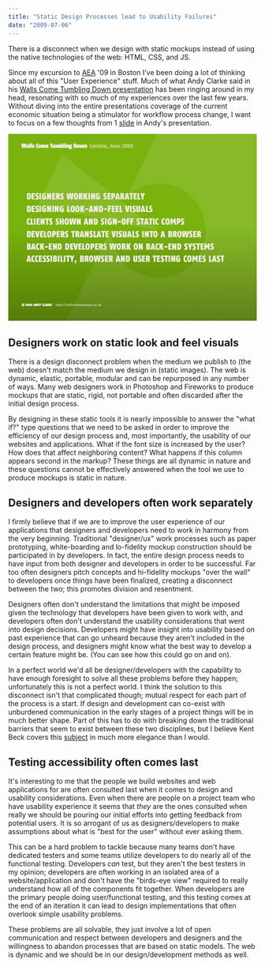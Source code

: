 ```yaml
---
title: "Static Design Processes lead to Usability Failures"
date: "2009-07-06"
---
```


<aside class="tldr">
There is a disconnect when we design with static mockups instead of using the native technologies of the web: HTML, CSS, and JS.
</aside>

Since my excursion to [AEA](https://www.aneventapart.com) '09 in Boston I've been doing a lot of thinking about all of this "User Experience" stuff. Much of what Andy Clarke said in his [Walls Come Tumbling Down presentation](https://www.forabeautifulweb.com/blog/about/walls_come_tumbling_down_presentation_slides_and_transcript/) has been ringing around in my head, resonating with so much of my experiences over the last few years. Without diving into the entire presentations coverage of the current economic situation being a stimulator for workflow process change, I want to focus on a few thoughts from 1 [slide](https://www.stuffandnonsense.co.uk/content/img/2009-06-26-020.jpg) in Andy's presentation.

![A slide from Andy Clarkes presentation "Walls come tumbling down"](/img/static-design-processes/andy-clarke-aea-2009-slide.jpeg)

## Designers work on static look and feel visuals

There is a design disconnect problem when the medium we publish to (the web) doesn't match the medium we design in (static images). The web is dynamic, elastic, portable, modular and can be repurposed in any number of ways. Many web designers work in Photoshop and Fireworks to produce mockups that are static, rigid, not portable and often discarded after the initial design process.

By designing in these static tools it is nearly impossible to answer the "what if?" type questions that we need to be asked in order to improve the efficiency of our design process and, most importantly, the usability of our websites and applications. What if the font size is increased by the user? How does that affect neighboring content? What happens if this column appears second in the markup? These things are all dynamic in nature and these questions cannot be effectively answered when the tool we use to produce mockups is static in nature.

## Designers and developers often work separately

I firmly believe that if we are to improve the user experience of our applications that designers and developers need to work in harmony from the very beginning. Traditional "designer/ux" work processes such as paper prototyping, white-boarding and lo-fidelity mockup construction should be participated in by developers. In fact, the entire design process needs to have input from both designer and developers in order to be successful. Far too often designers pitch concepts and hi-fidelity mockups "over the wall" to developers once things have been finalized, creating a disconnect between the two; this promotes division and resentment.

Designers often don't understand the limitations that might be imposed given the technology that developers have been given to work with, and developers often don't understand the usability considerations that went into design decisions. Developers might have insight into usability based on past experience that can go unheard because they aren't included in the design process, and designers might know what the best way to develop a certain feature might be. (You can see how this could go on and on).

In a perfect world we'd all be designer/developers with the capability to have enough foresight to solve all these problems before they happen; unfortunately this is not a perfect world. I think the solution to this disconnect isn't that complicated though; mutual respect for each part of the process is a start. If design and development can co-exist with unburdened communication in the early stages of a project things will be in much better shape. Part of this has to do with breaking down the traditional barriers that seem to exist between these two disciplines, but I believe Kent Beck covers this [subject](https://www.threeriversinstitute.org/blog/?p=205) in much more elegance than I would.

## Testing accessibility often comes last

It's interesting to me that the people we build websites and web applications for are often consulted last when it comes to design and usability considerations. Even when there are people on a project team who have usability experience it seems that _they_ are the ones consulted when really we should be pouring our initial efforts into getting feedback from potential users. It is so arrogant of us as designers/developers to make assumptions about what is "best for the user" without ever asking them.

This can be a hard problem to tackle because many teams don't have dedicated testers and some teams utilize developers to do nearly all of the functional testing. Developers _can_ test, but they aren't the best testers in my opinion; developers are often working in an isolated area of a website/application and don't have the "birds-eye view" required to really understand how all of the components fit together. When developers are the primary people doing user/functional testing, and this testing comes at the end of an iteration it can lead to design implementations that often overlook simple usability problems.

These problems are all solvable, they just involve a lot of open communication and respect between developers and designers and the willingness to abandon processes that are based on static models. The web is dynamic and we should be in our design/development methods as well.
